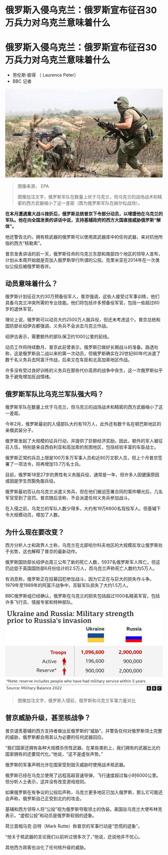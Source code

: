 # 俄罗斯入侵乌克兰：俄罗斯宣布征召30万兵力对乌克兰意味着什么

#  俄罗斯入侵乌克兰：俄罗斯宣布征召30万兵力对乌克兰意味着什么

  * 劳伦斯·彼得 （ Laurence Peter） 
  * BBC 记者 


![俄罗斯军队在赫尔松](_126799758_mediaitem126799756.jpg)

> 图像来源，  EPA
>
> 图像加注文字，俄罗斯军队在数量上优于乌克兰，但乌克兰的战场战术和精密的西方武器缩小了这一差距（图为俄罗斯军队在赫尔松战场）。

**在本月遭遇重大战斗挫折后，俄罗斯总统普京下令部分动员，以增援他在乌克兰的军队。他在向全国发表的讲话中说，支持基辅政府的西方大国直接威胁俄罗斯“解体”。**

他还警告北约，拥有核武器的俄罗斯可以使用其武器库中的任何武器，来对抗他所指的西方“核勒索”。

普京发表讲话的前一天，俄罗斯任命的乌克兰东部和南部四个地区的领导人宣布，计划从本周开始就是否加入俄罗斯举行所谓的公投。克里米亚在2014年在一次类似公投后被俄罗斯吞并。

##  动员意味着什么？

俄罗斯计划征召大约30万预备役军人，普京强调，这些人接受过军事训练，他们具备乌克兰冲突所需的专业技能。他们将包括许多预备役军官，包括一些超过60岁的退休军官。

理论上说，俄罗斯可以动员大约2500万人服兵役，但还未考虑这个。普京总统和国防部长绍伊古都强调，义务兵不会派去乌克兰作战。

绍伊古表示，需要额外的部队保卫约1000公里的前线。


动员工作将持续数月，普京此前曾表示，俄罗斯已做好长期战斗的准备。路透社称，这是俄罗斯自二战以来的第一次动员，但俄罗斯确实在20世纪80年代派遣了数千名义务兵去阿富汗作战，后来又在车臣和北高加索地区作战。

许多没有受过良好训练的义务兵在那些代价高昂的战争中丧生，这一次俄罗斯似乎急于避免增加反战情绪。

##  俄罗斯军队比乌克兰军队强大吗？

俄罗斯军队在数量上优于乌克兰，但乌克兰的战场战术和精密的西方武器缩小了这一差距。

今年2月，俄罗斯最初的入侵部队大约有19万人，此外还有数千名在顿巴斯地区的亲俄武装分子。

俄罗斯发起了大规模的征兵行动，并提供了巨额经济奖励。因此，额外的军人被征召入伍，特别是来自西伯利亚和高加索的贫困地区，包括经验丰富的车臣战士。

俄罗斯正常的兵员上限是100万多万军事人员和近90万文职人员，但上个月普京签署了一项法令，将再增加13.7万名士兵。

目前，俄罗斯18至27岁的男性有义务服兵役，通常是一年，但许多人因健康原因或因是学生而豁免服兵役。

俄罗斯最初否认向乌克兰派遣义务兵，但在他们被迫签署合同的案件曝光后，几名军官受到了惩罚。普京随后坚称，不会派遣任何义务兵参加战斗。

在入侵之前，乌克兰的军队人数少得多，大约有19万6600名现役军人。但基辅下令大规模动员，增加了人数。

##  为什么现在要改变？

西方分析人士和政界人士称，乌克兰在北部哈尔科夫地区的大规模反攻让俄罗斯处于劣势，这也解释了普京的最新动作。

俄罗斯国防部长绍伊古周三公布了新的死亡人数，5937名俄罗斯军人阵亡。但这仍远低于英国国防部6月份估计的2.5万人，而乌克兰声称死亡人数约为5万人。

有消息称，俄罗斯正在招募囚犯参加战斗，因为它正在与巨大的损失作斗争。1979年至1989年的阿富汗战争中，苏联军队损失了大约1.5万人。

BBC俄罗斯组已经确认，俄罗斯在乌克兰的损失包括超过1000名精英军官，包括许多飞行员、情报专家和特种部队。

![俄罗斯入侵前，俄罗斯和乌克兰军事力量对比](_126444757_ukraine_russia_military-2x-nc-2x-nc.png)

> 图像加注文字，俄罗斯入侵前，俄罗斯和乌克兰军事力量对比

##  普京威胁升级，甚至核战争？

普京谴责基辅的西方支持者做出反俄罗斯的“威胁”，并警告任何对俄罗斯领土完整的威胁，俄罗斯都会用其认为必要的任何武器回应。

“我们国家还拥有各种大规模杀伤性武器，在某些类别上，我们拥有的武器比北约国家拥有的还要现代化。”他说，“这不是虚张声势。”

俄罗斯的军事声明允许在国家受到毁灭威胁时使用战术核武器。

俄罗斯已经在乌克兰使用了远程高超音速导弹，飞行速度超过每小时6000公里。但分析人士表示，这并没有改变游戏规则。

如果俄罗斯在有争议的公投后声称，乌克兰更多地区已加入俄罗斯，那么它可能还会声称，俄罗斯自己正受到北约的攻击。

基辅和西方领导人将“公投”视为俄罗斯夺取领土的伪装。美国驻乌克兰大使布林克表示，“虚假公投”和动员是俄罗斯软弱的迹象。

荷兰首相马克·吕特（Mark Rutte）称普京的军事行动是“恐慌的迹象”。

“他关于核武器的言论我们以前听过很多次了，”他说，还说他并不忧心。

其他西方政客也淡化了任何核升级的威胁。



